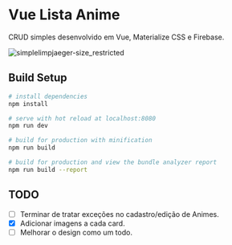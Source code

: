 # Vue Lista Anime

CRUD simples desenvolvido em Vue, Materialize CSS e Firebase.

![simplelimpjaeger-size_restricted](https://user-images.githubusercontent.com/30444471/43367119-7cf972da-931e-11e8-8fcf-53e43d9941bb.gif)

## Build Setup

``` bash
# install dependencies
npm install

# serve with hot reload at localhost:8080
npm run dev

# build for production with minification
npm run build

# build for production and view the bundle analyzer report
npm run build --report
```

## TODO
- [ ] Terminar de tratar exceções no cadastro/edição de Animes.
- [x] Adicionar imagens a cada card.
- [ ] Melhorar o design como um todo.
